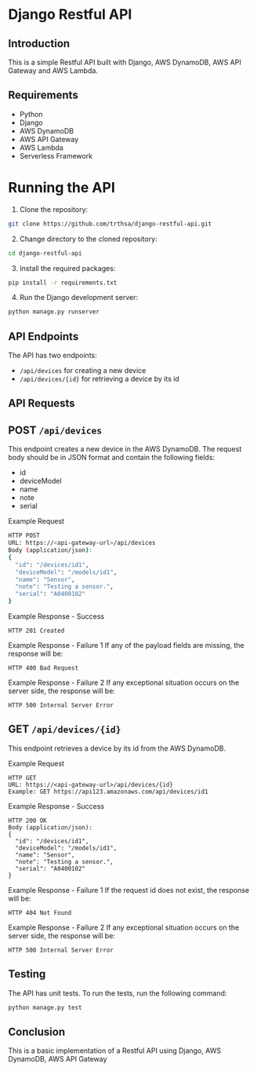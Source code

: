 # Django Restful API

## Introduction

This is a simple Restful API built with Django, AWS DynamoDB, AWS API Gateway and AWS Lambda.

## Requirements

- Python
- Django
- AWS DynamoDB
- AWS API Gateway
- AWS Lambda
- Serverless Framework

# Running the API

1. Clone the repository:

```bash
git clone https://github.com/trthsa/django-restful-api.git
```

2. Change directory to the cloned repository:

```bash
cd django-restful-api
```

3. Install the required packages:

```bash
pip install -r requirements.txt
```

4. Run the Django development server:

```bash
python manage.py runserver
```

## API Endpoints

The API has two endpoints:

- `/api/devices` for creating a new device
- `/api/devices/{id}` for retrieving a device by its id

## API Requests

## POST `/api/devices`

This endpoint creates a new device in the AWS DynamoDB. The request body should be in JSON format and contain the following fields:

- id
- deviceModel
- name
- note
- serial

Example Request

```bash
HTTP POST
URL: https://<api-gateway-url>/api/devices
Body (application/json):
{
  "id": "/devices/id1",
  "deviceModel": "/models/id1",
  "name": "Sensor",
  "note": "Testing a sensor.",
  "serial": "A0400102"
}
```

Example Response - Success

```
HTTP 201 Created
```

Example Response - Failure 1
If any of the payload fields are missing, the response will be:

```
HTTP 400 Bad Request
```

Example Response - Failure 2
If any exceptional situation occurs on the server side, the response will be:

```
HTTP 500 Internal Server Error
```

## GET `/api/devices/{id}`
This endpoint retrieves a device by its id from the AWS DynamoDB.

Example Request

```
HTTP GET
URL: https://<api-gateway-url>/api/devices/{id}
Example: GET https://api123.amazonaws.com/api/devices/id1
```

Example Response - Success

```
HTTP 200 OK
Body (application/json):
{
  "id": "/devices/id1",
  "deviceModel": "/models/id1",
  "name": "Sensor",
  "note": "Testing a sensor.",
  "serial": "A0400102"
}
```

Example Response - Failure 1
If the request id does not exist, the response will be:

```
HTTP 404 Not Found
```

Example Response - Failure 2
If any exceptional situation occurs on the server side, the response will be:

```
HTTP 500 Internal Server Error
```

## Testing

The API has unit tests. To run the tests, run the following command:

```bash
python manage.py test
```

## Conclusion

This is a basic implementation of a Restful API using Django, AWS DynamoDB, AWS API Gateway
